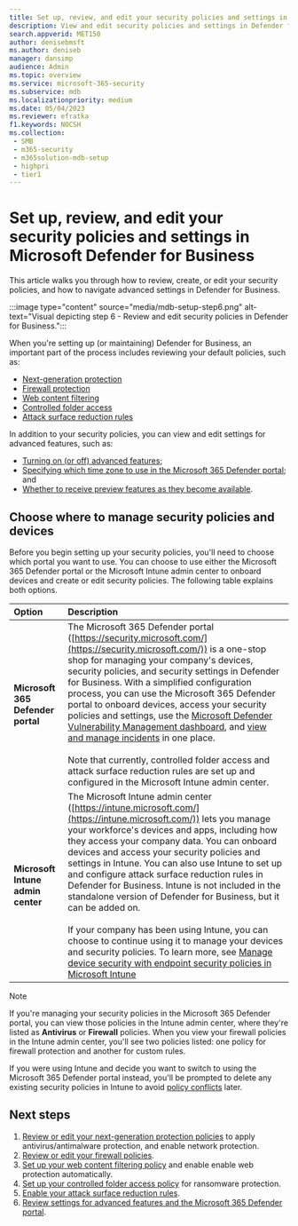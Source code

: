 ```yaml
---
title: Set up, review, and edit your security policies and settings in Microsoft Defender for Business
description: View and edit security policies and settings in Defender for Business
search.appverid: MET150
author: denisebmsft
ms.author: deniseb
manager: dansimp 
audience: Admin
ms.topic: overview
ms.service: microsoft-365-security
ms.subservice: mdb
ms.localizationpriority: medium
ms.date: 05/04/2023
ms.reviewer: efratka
f1.keywords: NOCSH 
ms.collection: 
 - SMB
 - m365-security
 - m365solution-mdb-setup
 - highpri
 - tier1
---
```


# Set up, review, and edit your security policies and settings in Microsoft Defender for Business

This article walks you through how to review, create, or edit your security policies, and how to navigate advanced settings in Defender for Business.

:::image type="content" source="media/mdb-setup-step6.png" alt-text="Visual depicting step 6 - Review and edit security policies in Defender for Business.":::

When you're setting up (or maintaining) Defender for Business, an important part of the process includes reviewing your default policies, such as:

- [Next-generation protection](mdb-next-generation-protection.md)
- [Firewall protection](mdb-firewall.md)
- [Web content filtering](mdb-web-content-filtering.md)
- [Controlled folder access](mdb-controlled-folder-access.md)
- [Attack surface reduction rules](mdb-asr.md)

In addition to your security policies, you can view and edit settings for advanced features, such as:

- [Turning on (or off) advanced features](mdb-portal-advanced-feature-settings.md#view-settings-for-advanced-features);
- [Specifying which time zone to use in the Microsoft 365 Defender portal](mdb-portal-advanced-feature-settings.md#view-and-edit-other-settings-in-the-microsoft-365-defender-portal); and 
- [Whether to receive preview features as they become available](mdb-preview.md#turn-on-preview-features).

## Choose where to manage security policies and devices

Before you begin setting up your security policies, you'll need to choose which portal you want to use. You can choose to use either the Microsoft 365 Defender portal or the Microsoft Intune admin center to onboard devices and create or edit security policies. The following table explains both options.

| Option | Description |
|:---|:---|
| **Microsoft 365 Defender portal** | The Microsoft 365 Defender portal ([https://security.microsoft.com/](https://security.microsoft.com/)) is a one-stop shop for managing your company's devices, security policies, and security settings in Defender for Business. With a simplified configuration process, you can use the Microsoft 365 Defender portal to onboard devices, access your security policies and settings, use the [Microsoft Defender Vulnerability Management dashboard](mdb-view-tvm-dashboard.md), and [view and manage incidents](mdb-view-manage-incidents.md) in one place. <br/><br/>Note that currently, controlled folder access and attack surface reduction rules are set up and configured in the Microsoft Intune admin center. |
| **Microsoft Intune admin center** | The Microsoft Intune admin center ([https://intune.microsoft.com/](https://intune.microsoft.com/)) lets you manage your workforce's devices and apps, including how they access your company data. You can onboard devices and access your security policies and settings in Intune. You can also use Intune to set up and configure attack surface reduction rules in Defender for Business. Intune is not included in the standalone version of Defender for Business, but it can be added on. <br/><br/>If your company has been using Intune, you can choose to continue using it to manage your devices and security policies. To learn more, see [Manage device security with endpoint security policies in Microsoft Intune](/mem/intune/protect/endpoint-security-policy)  |

> [!NOTE]
> If you're managing your security policies in the Microsoft 365 Defender portal, you can view those policies in the Intune admin center, where they're listed as **Antivirus** or **Firewall** policies. When you view your firewall policies in the Intune admin center, you'll see two policies listed: one policy for firewall protection and another for custom rules.
> 
> If you were using Intune and decide you want to switch to using the Microsoft 365 Defender portal instead, you'll be prompted to delete any existing security policies in Intune to avoid [policy conflicts](/microsoft-365/security/defender-business/mdb-troubleshooting#i-need-to-resolve-a-policy-conflict) later.

## Next steps

1. [Review or edit your next-generation protection policies](mdb-next-generation-protection.md) to apply antivirus/antimalware protection, and enable network protection.
2. [Review or edit your firewall policies](mdb-firewall.md).
3. [Set up your web content filtering policy](mdb-web-content-filtering.md) and enable enable web protection automatically.
4. [Set up your controlled folder access policy](mdb-controlled-folder-access.md) for ransomware protection.
5. [Enable your attack surface reduction rules](mdb-asr.md).
6. [Review settings for advanced features and the Microsoft 365 Defender portal](mdb-portal-advanced-feature-settings.md).

